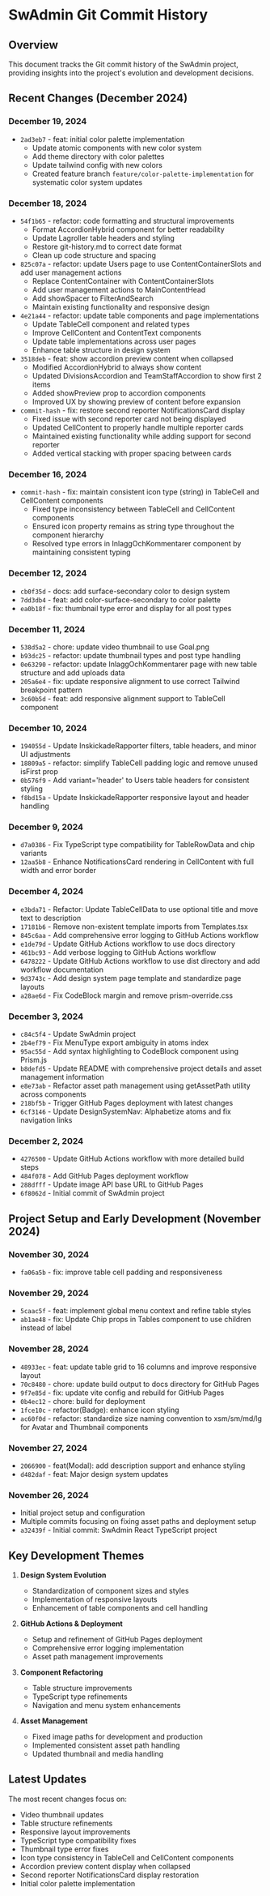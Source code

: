 # SwAdmin Git Commit History

## Overview
This document tracks the Git commit history of the SwAdmin project, providing insights into the project's evolution and development decisions.

## Recent Changes (December 2024)

### December 19, 2024
- `2ad3eb7` - feat: initial color palette implementation
  - Update atomic components with new color system
  - Add theme directory with color palettes
  - Update tailwind config with new colors
  - Created feature branch `feature/color-palette-implementation` for systematic color system updates

### December 18, 2024
- `54f1b65` - refactor: code formatting and structural improvements
  - Format AccordionHybrid component for better readability
  - Update Lagroller table headers and styling
  - Restore git-history.md to correct date format
  - Clean up code structure and spacing
- `825c07a` - refactor: update Users page to use ContentContainerSlots and add user management actions
  - Replace ContentContainer with ContentContainerSlots
  - Add user management actions to MainContentHead
  - Add showSpacer to FilterAndSearch
  - Maintain existing functionality and responsive design
- `4e21a44` - refactor: update table components and page implementations
  - Update TableCell component and related types
  - Improve CellContent and ContentText components
  - Update table implementations across user pages
  - Enhance table structure in design system
- `3518deb` - feat: show accordion preview content when collapsed
  - Modified AccordionHybrid to always show content
  - Updated DivisionsAccordion and TeamStaffAccordion to show first 2 items
  - Added showPreview prop to accordion components
  - Improved UX by showing preview of content before expansion
- `commit-hash` - fix: restore second reporter NotificationsCard display
  - Fixed issue with second reporter card not being displayed
  - Updated CellContent to properly handle multiple reporter cards
  - Maintained existing functionality while adding support for second reporter
  - Added vertical stacking with proper spacing between cards

### December 16, 2024
- `commit-hash` - fix: maintain consistent icon type (string) in TableCell and CellContent components
  - Fixed type inconsistency between TableCell and CellContent components
  - Ensured icon property remains as string type throughout the component hierarchy
  - Resolved type errors in InlaggOchKommentarer component by maintaining consistent typing

### December 12, 2024
- `cb0f35d` - docs: add surface-secondary color to design system
- `7dd3db4` - feat: add color-surface-secondary to color palette
- `ea0b18f` - fix: thumbnail type error and display for all post types

### December 11, 2024
- `538d5a2` - chore: update video thumbnail to use Goal.png
- `b93dc25` - refactor: update thumbnail types and post type handling
- `0e63290` - refactor: update InlaggOchKommentarer page with new table structure and add uploads data
- `205a6e4` - fix: update responsive alignment to use correct Tailwind breakpoint pattern
- `3c60b5d` - feat: add responsive alignment support to TableCell component

### December 10, 2024
- `194055d` - Update InskickadeRapporter filters, table headers, and minor UI adjustments
- `18809a5` - refactor: simplify TableCell padding logic and remove unused isFirst prop
- `0b576f9` - Add variant='header' to Users table headers for consistent styling
- `f8bd15a` - Update InskickadeRapporter responsive layout and header handling

### December 9, 2024
- `d7a0386` - Fix TypeScript type compatibility for TableRowData and chip variants
- `12aa5b8` - Enhance NotificationsCard rendering in CellContent with full width and error border

### December 4, 2024
- `e3bda71` - Refactor: Update TableCellData to use optional title and move text to description
- `17181b6` - Remove non-existent template imports from Templates.tsx
- `845c6aa` - Add comprehensive error logging to GitHub Actions workflow
- `e1de79d` - Update GitHub Actions workflow to use docs directory
- `461bc93` - Add verbose logging to GitHub Actions workflow
- `6478222` - Update GitHub Actions workflow to use dist directory and add workflow documentation
- `9d3743c` - Add design system page template and standardize page layouts
- `a28ae6d` - Fix CodeBlock margin and remove prism-override.css

### December 3, 2024
- `c84c5f4` - Update SwAdmin project
- `2b4ef79` - Fix MenuType export ambiguity in atoms index
- `95ac55d` - Add syntax highlighting to CodeBlock component using Prism.js
- `b8defd5` - Update README with comprehensive project details and asset management information
- `e8e73ab` - Refactor asset path management using getAssetPath utility across components
- `218bf5b` - Trigger GitHub Pages deployment with latest changes
- `6cf3146` - Update DesignSystemNav: Alphabetize atoms and fix navigation links

### December 2, 2024
- `4276500` - Update GitHub Actions workflow with more detailed build steps
- `484f078` - Add GitHub Pages deployment workflow
- `288dfff` - Update image API base URL to GitHub Pages
- `6f8062d` - Initial commit of SwAdmin project

## Project Setup and Early Development (November 2024)

### November 30, 2024
- `fa06a5b` - fix: improve table cell padding and responsiveness

### November 29, 2024
- `5caac5f` - feat: implement global menu context and refine table styles
- `ab1ae48` - fix: Update Chip props in Tables component to use children instead of label

### November 28, 2024
- `48933ec` - feat: update table grid to 16 columns and improve responsive layout
- `70c8480` - chore: update build output to docs directory for GitHub Pages
- `9f7e85d` - fix: update vite config and rebuild for GitHub Pages
- `0b4ec12` - chore: build for deployment
- `1fce10c` - refactor(Badge): enhance icon styling
- `ac60f0d` - refactor: standardize size naming convention to xsm/sm/md/lg for Avatar and Thumbnail components

### November 27, 2024
- `2066900` - feat(Modal): add description support and enhance styling
- `d482daf` - feat: Major design system updates

### November 26, 2024
- Initial project setup and configuration
- Multiple commits focusing on fixing asset paths and deployment setup
- `a32439f` - Initial commit: SwAdmin React TypeScript project

## Key Development Themes
1. **Design System Evolution**
   - Standardization of component sizes and styles
   - Implementation of responsive layouts
   - Enhancement of table components and cell handling

2. **GitHub Actions & Deployment**
   - Setup and refinement of GitHub Pages deployment
   - Comprehensive error logging implementation
   - Asset path management improvements

3. **Component Refactoring**
   - Table structure improvements
   - TypeScript type refinements
   - Navigation and menu system enhancements

4. **Asset Management**
   - Fixed image paths for development and production
   - Implemented consistent asset path handling
   - Updated thumbnail and media handling

## Latest Updates
The most recent changes focus on:
- Video thumbnail updates
- Table structure refinements
- Responsive layout improvements
- TypeScript type compatibility fixes
- Thumbnail type error fixes
- Icon type consistency in TableCell and CellContent components
- Accordion preview content display when collapsed
- Second reporter NotificationsCard display restoration
- Initial color palette implementation
